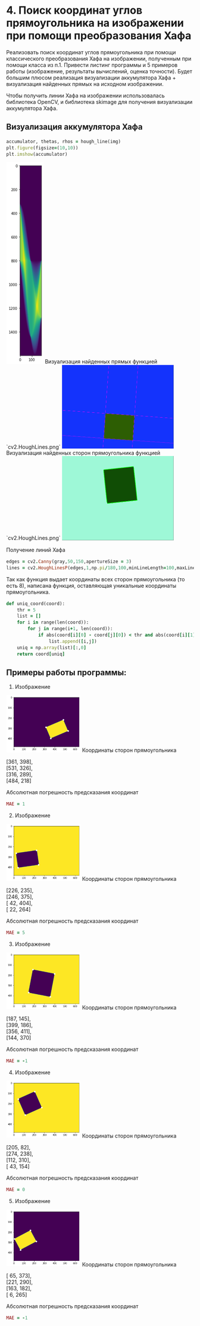 # 4. Поиск координат углов прямоугольника на изображении при помощи преобразования Хафа
Реализовать поиск координат углов прямоугольника при помощи классического преобразования Хафа на изображении, полученным при помощи класса из п.1. Привести листинг программы и 5 примеров работы (изображение, результаты вычислений, оценка точности). Будет большим плюсом реализация визуализации аккумулятора Хафа + визуализация найденных прямых на исходном изображении.

Чтобы получить линии Хафа на изображении использовалась библиотека OpenCV, и библиотека skimage для получения визуализации аккумулятора Хафа.  

## Визуализация аккумулятора Хафа
```ruby
accumulator, thetas, rhos = hough_line(img)
plt.figure(figsize=(10,10))
plt.imshow(accumulator)  
```
<img src="accumulator.png" width="100"/>  
Визуализация найденных прямых функцией `cv2.HoughLines.png`  
<img src="cv2.HoughLines.png" width="300"/>  
Визуализация найденных сторон прямоугольника функцией `cv2.HoughLines.png`  
<img src="cv2.HoughLinesP.png" width="300"/>  


Получение линий Хафа  
```ruby
edges = cv2.Canny(gray,50,150,apertureSize = 3)
lines = cv2.HoughLinesP(edges,1,np.pi/180,100,minLineLength=100,maxLineGap=10)
```
Так как функция выдает координаты всех сторон прямоугольника (то есть 8), написана функция, оставляющая уникальные координаты прямоугольника.  
```ruby
def uniq_coord(coord):
    thr = 5
    list = []
    for i in range(len(coord)):
        for j in range(i+1, len(coord)):
            if abs(coord[i][0] - coord[j][0]) < thr and abs(coord[i][1] - coord[j][1]) < thr:
                list.append([i,j])
    uniq = np.array(list)[:,0]
    return coord[uniq]
```

## Примеры работы программы:  
1. Изображение  
<img src="test-01.png" width="200"/>  
Координаты сторон прямоугольника  

[361, 398],  
[531, 326],  
[316, 289],  
[484, 218]  

Абсолютная погрешность предсказания координат  
```ruby
MAE = 1
```
2. Изображение  
<img src="test02.png" width="200"/>  
Координаты сторон прямоугольника  

[226, 235],  
[246, 375],  
[ 42, 404],  
[ 22, 264]  

Абсолютная погрешность предсказания координат  
```ruby
MAE = 5
```
3. Изображение  
<img src="test03.png" width="200"/>  
Координаты сторон прямоугольника  

[187, 145],  
[399, 186],  
[356, 411],  
[144, 370]  

Абсолютная погрешность предсказания координат  
```ruby
MAE = -1
```
4. Изображение  
<img src="test04.png" width="200"/>  
Координаты сторон прямоугольника  

[205,  82],  
[274, 238],  
[112, 310],  
[ 43, 154]  

Абсолютная погрешность предсказания координат  
```ruby
MAE = 0
```
5. Изображение  
<img src="test05.png" width="200"/>  
Координаты сторон прямоугольника  

[ 65, 373],  
[221, 290],  
[163, 182],  
[  6, 265]  

Абсолютная погрешность предсказания координат  
```ruby
MAE = -1
```

